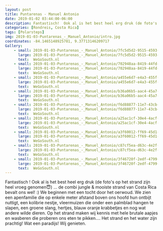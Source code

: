 ```yaml
---
layout: post
title: Puntarenas - Manuel Antonio
date: 2019-01-02 03:44:00-06:00
description: Fantastisch!  Ook al is het best heel erg druk (de foto's op het strand zijn heel vroeg genomen😇) ... de combi jungle & mooiste strand van Costa Rica bevalt ons wel! 😍
categories: [Rondreis, Costa Rica]
tags: [Polarsteps]
img: 2019-01-03-Puntarenas_-_Manuel_Antonio/intro.jpg
coordinates: -84.1465148925781, 9.37713146209717
Gallery:
    - small: 2019-01-03-Puntarenas_-_Manuel_Antonio/7fc5d5d2-9515-4593-808f-871f32aa03b6_large_image.jpg
      large: 2019-01-03-Puntarenas_-_Manuel_Antonio/7fc5d5d2-9515-4593-808f-871f32aa03b6_large_image.jpg
      text:  WeGoSouth.nl
    - small: 2019-01-03-Puntarenas_-_Manuel_Antonio/702948aa-8419-44fd-b64d-2ab03eba8feb_large_image.jpg
      large: 2019-01-03-Puntarenas_-_Manuel_Antonio/702948aa-8419-44fd-b64d-2ab03eba8feb_large_image.jpg
      text:  WeGoSouth.nl
    - small: 2019-01-03-Puntarenas_-_Manuel_Antonio/a455e6d7-e4a3-455f-a2e4-de4e914b2e2f_large_image.jpg
      large: 2019-01-03-Puntarenas_-_Manuel_Antonio/a455e6d7-e4a3-455f-a2e4-de4e914b2e2f_large_image.jpg
      text:  WeGoSouth.nl
    - small: 2019-01-03-Puntarenas_-_Manuel_Antonio/b36a06b5-aac4-45a7-81f0-e024082615eb_large_image.jpg
      large: 2019-01-03-Puntarenas_-_Manuel_Antonio/b36a06b5-aac4-45a7-81f0-e024082615eb_large_image.jpg
      text:  WeGoSouth.nl
    - small: 2019-01-03-Puntarenas_-_Manuel_Antonio/f6d88877-11e7-43cb-895b-8cd6640829a8_large_image.jpg
      large: 2019-01-03-Puntarenas_-_Manuel_Antonio/f6d88877-11e7-43cb-895b-8cd6640829a8_large_image.jpg
      text:  WeGoSouth.nl
    - small: 2019-01-03-Puntarenas_-_Manuel_Antonio/a25ac1cf-30e4-4acf-a87a-cc38c53cc387_large_image.jpg
      large: 2019-01-03-Puntarenas_-_Manuel_Antonio/a25ac1cf-30e4-4acf-a87a-cc38c53cc387_large_image.jpg
      text:  WeGoSouth.nl
    - small: 2019-01-03-Puntarenas_-_Manuel_Antonio/a3f60012-ff69-45d1-bfca-587d4cdbaad7_large_image.jpg
      large: 2019-01-03-Puntarenas_-_Manuel_Antonio/a3f60012-ff69-45d1-bfca-587d4cdbaad7_large_image.jpg
      text:  WeGoSouth.nl
    - small: 2019-01-03-Puntarenas_-_Manuel_Antonio/c87cf5ea-d63c-4e2f-8ba6-4de8f9c352aa_large_image.jpg
      large: 2019-01-03-Puntarenas_-_Manuel_Antonio/c87cf5ea-d63c-4e2f-8ba6-4de8f9c352aa_large_image.jpg
      text:  WeGoSouth.nl
    - small: 2019-01-03-Puntarenas_-_Manuel_Antonio/3f46720f-2edf-4799-89cc-dfbff12db8d8_large_image.jpg
      large: 2019-01-03-Puntarenas_-_Manuel_Antonio/3f46720f-2edf-4799-89cc-dfbff12db8d8_large_image.jpg
      text:  WeGoSouth.nl
---
```

Fantastisch !
Ook al is het best heel erg druk (de foto's op het strand zijn heel vroeg genomen😇) ... de combi jungle & mooiste strand van Costa Rica bevalt ons wel! :)
We beginnen met een tocht door het oerwoud. We zien een apenfamilie die op enkele meter afstand boven ons hoofd hun ontbijt nuttigt, een kolibrie nestje, vleermuizen die onder een palmblad hangen te slapen, een groene slang, hertjes, blauw oranje krabbetjes en nog wat andere wilde dieren. Op het strand maken wij kennis met hele brutale aapjes en wasberen die proberen ons eten te pikken.... 
Het strand en het water zijn prachtig! Wat een paradijs! Wij genieten.

